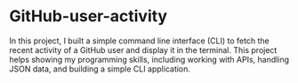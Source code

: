 # GitHub-user-activity
In this project, I built a simple command line interface (CLI) to fetch the recent activity of a GitHub user and display it in the terminal. This project helps showing my  programming skills, including working with APIs, handling JSON data, and building a simple CLI application.

